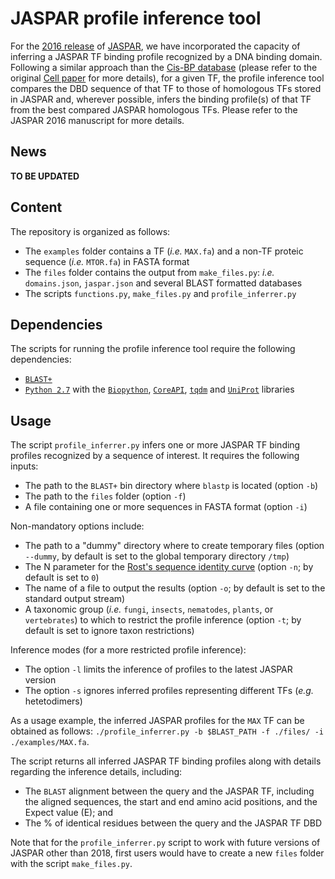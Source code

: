 # JASPAR profile inference tool
For the [2016 release](https://doi.org/10.1093/nar/gkv1176) of [JASPAR](http://jaspar.genereg.net/), we have incorporated the capacity of inferring a JASPAR TF binding profile recognized by a DNA binding domain. Following a similar approach than the [Cis-BP database](http://cisbp.ccbr.utoronto.ca) (please refer to the original [Cell paper](https://doi.org/10.1016/j.cell.2014.08.009) for more details), for a given TF, the profile inference tool compares the DBD sequence of that TF to those of homologous TFs stored in JASPAR and, wherever possible, infers the binding profile(s) of that TF from the best compared JASPAR homologous TFs. Please refer to the JASPAR 2016 manuscript for more details.

## News
**TO BE UPDATED**

## Content
The repository is organized as follows:
* The `examples` folder contains a TF (*i.e.* `MAX.fa`) and a non-TF proteic sequence (*i.e.* `MTOR.fa`) in FASTA format
* The `files` folder contains the output from `make_files.py`: *i.e.* `domains.json`, `jaspar.json` and several BLAST formatted databases
* The scripts `functions.py`, `make_files.py` and `profile_inferrer.py`

## Dependencies
The scripts for running the profile inference tool require the following dependencies:
* [`BLAST+`](https://blast.ncbi.nlm.nih.gov/Blast.cgi)
* [`Python 2.7`](https://www.python.org/download/releases/2.7/) with the [`Biopython`](http://biopython.org), [`CoreAPI`](http://www.coreapi.org), [`tqdm`](https://pypi.org/project/tqdm/) and [`UniProt`](https://github.com/boscoh/uniprot) libraries

## Usage
The script `profile_inferrer.py` infers one or more JASPAR TF binding profiles recognized by a sequence of interest. It requires the following inputs:
* The path to the `BLAST+` bin directory where `blastp` is located (option `-b`)
* The path to the `files` folder (option `-f`)
* A file containing one or more sequences in FASTA format (option `-i`)

Non-mandatory options include:
* The path to a "dummy" directory where to create temporary files (option `--dummy`, by default is set to the global temporary directory `/tmp`)
* The N parameter for the [Rost's sequence identity curve](https://doi.org/10.1093/protein/12.2.85) (option `-n`; by default is set to `0`)
* The name of a file to output the results (option `-o`; by default is set to the standard output stream)
* A taxonomic group (*i.e.* `fungi`, `insects`, `nematodes`, `plants`, or `vertebrates`) to which to restrict the profile inference (option `-t`; by default is set to ignore taxon restrictions)

Inference modes (for a more restricted profile inference):
* The option `-l` limits the inference of profiles to the latest JASPAR version
* The option `-s` ignores inferred profiles representing different TFs (*e.g.* hetetodimers)

As a usage example, the inferred JASPAR profiles for the `MAX` TF can be obtained as follows: `./profile_inferrer.py -b $BLAST_PATH -f ./files/ -i ./examples/MAX.fa`.

The script returns all inferred JASPAR TF binding profiles along with details regarding  the inference details, including:
* The `BLAST` alignment between the query and the JASPAR TF, including the aligned sequences, the start and end amino acid positions, and the Expect value (E); and
* The % of identical residues between the query and the JASPAR TF DBD

Note that for the `profile_inferrer.py` script to work with future versions of JASPAR other than 2018, first users would have to create a new `files` folder with the script `make_files.py`.